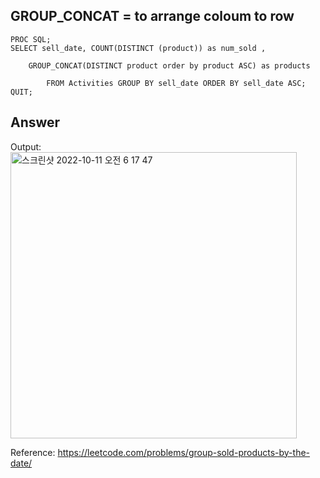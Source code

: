 ## GROUP_CONCAT = to arrange coloum to row

``` SAS
PROC SQL;
SELECT sell_date, COUNT(DISTINCT (product)) as num_sold ,
    
    GROUP_CONCAT(DISTINCT product order by product ASC) as products
    
        FROM Activities GROUP BY sell_date ORDER BY sell_date ASC;
QUIT;
``` 

## Answer
Output: 
<img width="458" alt="스크린샷 2022-10-11 오전 6 17 47" src="https://user-images.githubusercontent.com/107760647/194953727-6e032c64-dbd5-45e1-b7ab-18237a984e38.png">

Reference:
https://leetcode.com/problems/group-sold-products-by-the-date/
